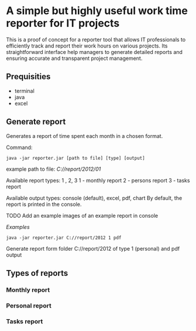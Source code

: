 
# A simple but highly useful work time reporter for IT projects

This is a proof of concept for a reporter tool that allows IT professionals to efficiently track and report their work hours on various projects. Its straightforward interface help managers to generate detailed reports and ensuring accurate and transparent project management.

## Prequisities
- terminal
- java
- excel

## Generate report
Generates a report of time spent each month in a chosen format.

Command:
```
java -jar reporter.jar [path to file] [type] [output]
```
example path to file: _C://report/2012/01_

Available report types: 1 , 2, 3
1 - monthly report
2 - persons report
3 - tasks report

Available output types: console (default), excel, pdf, chart
By default, the report is printed in the console.

TODO Add an example images of an example report in console

*Examples*
```
java -jar reporter.jar C://report/2012 1 pdf
```
Generate report form folder C://report/2012 of type 1 (personal) and pdf output


## Types of reports
### Monthly report
### Personal report
### Tasks report

